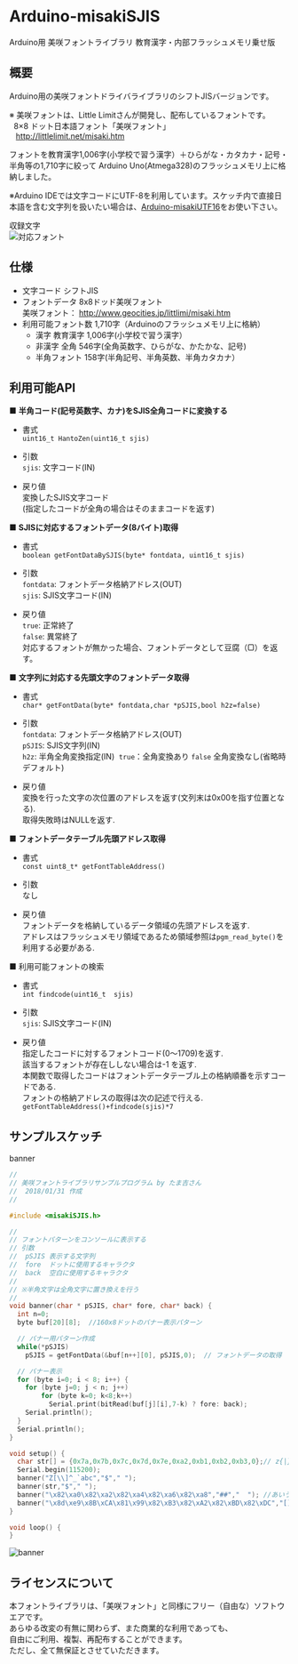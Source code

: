 # Arduino-misakiSJIS

Arduino用 美咲フォントライブラリ 教育漢字・内部フラッシュメモリ乗せ版

## 概要

Arduino用の美咲フォントドライバライブラリのシフトJISバージョンです。  

※ 美咲フォントは、Little Limitさんが開発し、配布しているフォントです。  
   8×8 ドット日本語フォント「美咲フォント」  
   <http://littlelimit.net/misaki.htm>

フォントを教育漢字1,006字(小学校で習う漢字）＋ひらがな・カタカナ・記号・半角等の1,710字に絞って  Arduino Uno(Atmega328)のフラッシュメモリ上に格納しました。  

※Arduino IDEでは文字コードにUTF-8を利用しています。スケッチ内で直接日本語を含む文字列を扱いたい場合は、[Arduino-misakiUTF16](https://github.com/Tamakichi/Arduino-misakiUTF16)をお使い下さい。  

収録文字  
![対応フォント](img/教育漢字.PNG)  

## 仕様

* 文字コード  シフトJIS  
* フォントデータ  8x8ドッド美咲フォント  
  美咲フォント： <http://www.geocities.jp/littlimi/misaki.htm>  
* 利用可能フォント数  1,710字（Arduinoのフラッシュメモリ上に格納）  
  * 漢字 教育漢字 1,006字(小学校で習う漢字）  
  * 非漢字 全角 546字(全角英数字、ひらがな、かたかな、記号)  
  * 半角フォント  158字(半角記号、半角英数、半角カタカナ）  

## 利用可能API

■ **半角コード(記号英数字、カナ)をSJIS全角コードに変換する**  

* 書式  
`uint16_t HantoZen(uint16_t sjis)`  

* 引数  
`sjis`: 文字コード(IN)  

* 戻り値  
変換したSJIS文字コード  
(指定したコードが全角の場合はそのままコードを返す)  

■ **SJISに対応するフォントデータ(8バイト)取得**  

* 書式  
`boolean getFontDataBySJIS(byte* fontdata, uint16_t sjis)`  

* 引数  
`fontdata`: フォントデータ格納アドレス(OUT)  
`sjis`: SJIS文字コード(IN)  

* 戻り値  
`true`: 正常終了  
`false`: 異常終了  
 対応するフォントが無かった場合、フォントデータとして豆腐（▢）を返す。  

■ **文字列に対応する先頭文字のフォントデータ取得**  

* 書式  
`char* getFontData(byte* fontdata,char *pSJIS,bool h2z=false)`  

* 引数  
`fontdata`: フォントデータ格納アドレス(OUT)  
`pSJIS`: SJIS文字列(IN)  
`h2z`: 半角全角変換指定(IN)  `true`：全角変換あり `false` 全角変換なし(省略時デフォルト)  

* 戻り値  
変換を行った文字の次位置のアドレスを返す(文列末は0x00を指す位置となる).  
取得失敗時はNULLを返す.  

■  **フォントデータテーブル先頭アドレス取得**  

* 書式  
`const uint8_t* getFontTableAddress()`

* 引数  
なし  

* 戻り値  
フォントデータを格納しているデータ領域の先頭アドレスを返す.  
アドレスはフラッシュメモリ領域であるため領域参照は`pgm_read_byte()`を利用する必要がある.  

■ 利用可能フォントの検索  

* 書式  
`int findcode(uint16_t  sjis)`  

* 引数  
`sjis`: SJIS文字コード(IN)  

* 戻り値  
指定したコードに対するフォントコード(0～1709)を返す.  
該当するフォントが存在ししない場合は-1 を返す.  
本関数で取得したコードはフォントデータテーブル上の格納順番を示すコードである.  
フォントの格納アドレスの取得は次の記述で行える.  
`getFontTableAddress()+findcode(sjis)*7`

## サンプルスケッチ

banner  

```CPP
//
// 美咲フォントライブラリサンプルプログラム by たま吉さん
//  2018/01/31 作成
//

#include <misakiSJIS.h>

//
// フォントパターンをコンソールに表示する
// 引数
//  pSJIS 表示する文字列
//  fore  ドットに使用するキャラクタ
//  back  空白に使用するキャラクタ
//
// ※半角文字は全角文字に置き換えを行う
//
void banner(char * pSJIS, char* fore, char* back) {
  int n=0;
  byte buf[20][8];  //160x8ドットのバナー表示パターン

  // バナー用パターン作成
  while(*pSJIS)
    pSJIS = getFontData(&buf[n++][0], pSJIS,0);  // フォントデータの取得

  // バナー表示
  for (byte i=0; i < 8; i++) {
    for (byte j=0; j < n; j++)
        for (byte k=0; k<8;k++)
          Serial.print(bitRead(buf[j][i],7-k) ? fore: back);
    Serial.println();
  }
  Serial.println();
}

void setup() {
  char str[] = {0x7a,0x7b,0x7c,0x7d,0x7e,0xa2,0xb1,0xb2,0xb3,0};// z{|}~｢ｱｲｳ
  Serial.begin(115200);
  banner("Z[\\]^_`abc","$"," ");
  banner(str,"$"," ");
  banner("\x82\xa0\x82\xa2\x82\xa4\x82\xa6\x82\xa8","##","  "); //あいうえお
  banner("\x8d\xe9\x8B\xCA\x81\x99\x82\xB3\x82\xA2\x82\xBD\x82\xDC","[]","  "); // 埼玉☆さいたま  
}

void loop() {
}
```

![banner](img/sample.png)  

## ライセンスについて

本フォントライブラリは、「美咲フォント」と同様にフリー（自由な）ソフトウエアです。  
あらゆる改変の有無に関わらず、また商業的な利用であっても、  
自由にご利用、複製、再配布することができます。  
ただし、全て無保証とさせていただきます。  
